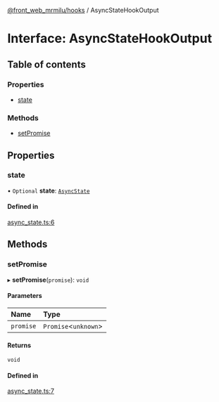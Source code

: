 [@front_web_mrmilu/hooks](../Hooks.md) / AsyncStateHookOutput

# Interface: AsyncStateHookOutput

## Table of contents

### Properties

- [state](AsyncStateHookOutput.md#state)

### Methods

- [setPromise](AsyncStateHookOutput.md#setpromise)

## Properties

### state

• `Optional` **state**: [`AsyncState`](../Hooks.md#asyncstate)

#### Defined in

[async_state.ts:6](https://github.com/mrmilu/front_web_mrmilu/blob/dde8b62/packages/hooks/src/async_state.ts#L6)

## Methods

### setPromise

▸ **setPromise**(`promise`): `void`

#### Parameters

| Name      | Type                  |
| :-------- | :-------------------- |
| `promise` | `Promise`<`unknown`\> |

#### Returns

`void`

#### Defined in

[async_state.ts:7](https://github.com/mrmilu/front_web_mrmilu/blob/dde8b62/packages/hooks/src/async_state.ts#L7)
